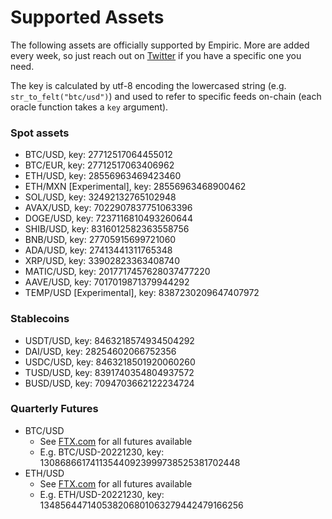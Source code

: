 # Supported Assets

The following assets are officially supported by Empiric. More are added every week, so just reach out on [Twitter](https://twitter.com/EmpiricNetwork) if you have a specific one you need.&#x20;

The key is calculated by utf-8 encoding the lowercased string (e.g. `str_to_felt("btc/usd")`) and used to refer to specific feeds on-chain (each oracle function takes a `key` argument).

### **Spot assets**

* BTC/USD, key: 27712517064455012
* BTC/EUR, key: 27712517063406962
* ETH/USD, key: 28556963469423460
* ETH/MXN \[Experimental], key: 28556963468900462
* SOL/USD, key: 32492132765102948
* AVAX/USD, key: 7022907837751063396
* DOGE/USD, key: 7237116810493260644
* SHIB/USD, key: 8316012582363558756
* BNB/USD, key: 27705915699721060
* ADA/USD, key: 27413441311765348
* XRP/USD, key: 33902823363408740
* MATIC/USD, key: 2017717457628037477220
* AAVE/USD, key: 7017019871379944292
* TEMP/USD \[Experimental], key: 8387230209647407972

### **Stablecoins**

* USDT/USD, key: 8463218574934504292
* DAI/USD, key: 28254602066752356
* USDC/USD, key: 8463218501920060260
* TUSD/USD, key: 8391740354804937572
* BUSD/USD, key: 7094703662122234724

### Quarterly Futures

* BTC/USD
  * See [FTX.com](https://help.ftx.com/hc/en-us/articles/360024780791-What-Are-Futures-) for all futures available
  * E.g. BTC/USD-20221230, key: 130868661741135440923999738525381702448
* ETH/USD
  * See [FTX.com](https://help.ftx.com/hc/en-us/articles/360024780791-What-Are-Futures-) for all futures available
  * E.g. ETH/USD-20221230, key: 134856447140538206801063279442479166256

